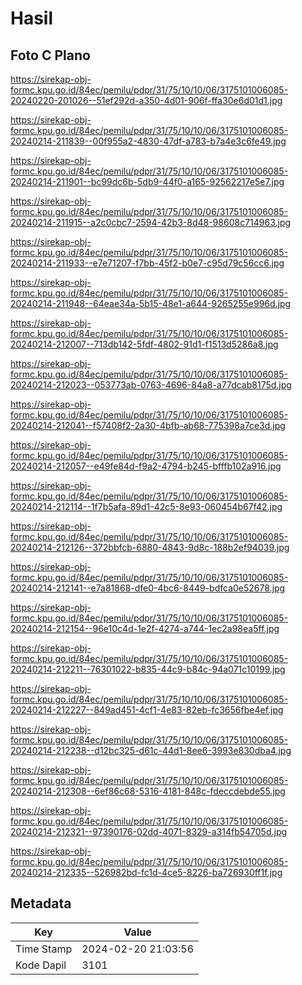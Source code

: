# Hasil

## Foto C Plano

https://sirekap-obj-formc.kpu.go.id/84ec/pemilu/pdpr/31/75/10/10/06/3175101006085-20240220-201026--51ef292d-a350-4d01-906f-ffa30e6d01d1.jpg

https://sirekap-obj-formc.kpu.go.id/84ec/pemilu/pdpr/31/75/10/10/06/3175101006085-20240214-211839--00f955a2-4830-47df-a783-b7a4e3c6fe49.jpg

https://sirekap-obj-formc.kpu.go.id/84ec/pemilu/pdpr/31/75/10/10/06/3175101006085-20240214-211901--bc99dc6b-5db9-44f0-a165-92562217e5e7.jpg

https://sirekap-obj-formc.kpu.go.id/84ec/pemilu/pdpr/31/75/10/10/06/3175101006085-20240214-211915--a2c0cbc7-2594-42b3-8d48-98608c714963.jpg

https://sirekap-obj-formc.kpu.go.id/84ec/pemilu/pdpr/31/75/10/10/06/3175101006085-20240214-211933--e7e71207-f7bb-45f2-b0e7-c95d79c56cc6.jpg

https://sirekap-obj-formc.kpu.go.id/84ec/pemilu/pdpr/31/75/10/10/06/3175101006085-20240214-211948--64eae34a-5b15-48e1-a644-9265255e996d.jpg

https://sirekap-obj-formc.kpu.go.id/84ec/pemilu/pdpr/31/75/10/10/06/3175101006085-20240214-212007--713db142-5fdf-4802-91d1-f1513d5286a8.jpg

https://sirekap-obj-formc.kpu.go.id/84ec/pemilu/pdpr/31/75/10/10/06/3175101006085-20240214-212023--053773ab-0763-4696-84a8-a77dcab8175d.jpg

https://sirekap-obj-formc.kpu.go.id/84ec/pemilu/pdpr/31/75/10/10/06/3175101006085-20240214-212041--f57408f2-2a30-4bfb-ab68-775398a7ce3d.jpg

https://sirekap-obj-formc.kpu.go.id/84ec/pemilu/pdpr/31/75/10/10/06/3175101006085-20240214-212057--e49fe84d-f9a2-4794-b245-bfffb102a916.jpg

https://sirekap-obj-formc.kpu.go.id/84ec/pemilu/pdpr/31/75/10/10/06/3175101006085-20240214-212114--1f7b5afa-89d1-42c5-8e93-060454b67f42.jpg

https://sirekap-obj-formc.kpu.go.id/84ec/pemilu/pdpr/31/75/10/10/06/3175101006085-20240214-212126--372bbfcb-6880-4843-9d8c-188b2ef94039.jpg

https://sirekap-obj-formc.kpu.go.id/84ec/pemilu/pdpr/31/75/10/10/06/3175101006085-20240214-212141--e7a81868-dfe0-4bc6-8449-bdfca0e52678.jpg

https://sirekap-obj-formc.kpu.go.id/84ec/pemilu/pdpr/31/75/10/10/06/3175101006085-20240214-212154--96e10c4d-1e2f-4274-a744-1ec2a98ea5ff.jpg

https://sirekap-obj-formc.kpu.go.id/84ec/pemilu/pdpr/31/75/10/10/06/3175101006085-20240214-212211--76301022-b835-44c9-b84c-94a071c10199.jpg

https://sirekap-obj-formc.kpu.go.id/84ec/pemilu/pdpr/31/75/10/10/06/3175101006085-20240214-212227--849ad451-4cf1-4e83-82eb-fc3656fbe4ef.jpg

https://sirekap-obj-formc.kpu.go.id/84ec/pemilu/pdpr/31/75/10/10/06/3175101006085-20240214-212238--d12bc325-d61c-44d1-8ee6-3993e830dba4.jpg

https://sirekap-obj-formc.kpu.go.id/84ec/pemilu/pdpr/31/75/10/10/06/3175101006085-20240214-212308--6ef86c68-5316-4181-848c-fdeccdebde55.jpg

https://sirekap-obj-formc.kpu.go.id/84ec/pemilu/pdpr/31/75/10/10/06/3175101006085-20240214-212321--97390176-02dd-4071-8329-a314fb54705d.jpg

https://sirekap-obj-formc.kpu.go.id/84ec/pemilu/pdpr/31/75/10/10/06/3175101006085-20240214-212335--526982bd-fc1d-4ce5-8226-ba726930ff1f.jpg


## Metadata

| Key        | Value               |
| ---------- | ------------------- |
| Time Stamp | 2024-02-20 21:03:56 |
| Kode Dapil | 3101                |



